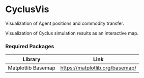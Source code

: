 # CyclusVis
Visualization of Agent positions and commodity transfer.

Visualization of Cyclus simulation results as an interactive map.


### Required Packages

| Library            | Link                                                   |
| ------------------ | ------------------------------------------------------ |
| Matplotlib Basemap | https://matplotlib.org/basemap/                        |
